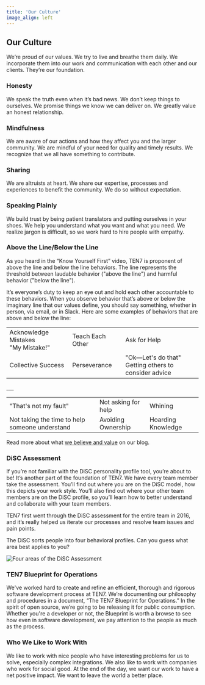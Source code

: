 ```yaml
---
title: 'Our Culture'
image_align: left
---
```

## Our Culture

We’re proud of our values. We try to live and breathe them daily. We incorporate them into our work and communication with each other and our clients. They’re our foundation.

### Honesty

We speak the truth even when it’s bad news. We don’t keep things to ourselves. We promise things we know we can deliver on. We greatly value an honest relationship.

### Mindfulness

We are aware of our actions and how they affect you and the larger community. We are mindful of your need for quality and timely results. We recognize that we all have something to contribute.

### Sharing

We are altruists at heart. We share our expertise, processes and experiences to benefit the community. We do so without expectation.

### Speaking Plainly

We build trust by being patient translators and putting ourselves in your shoes. We help you understand what you want and what you need. We realize jargon is difficult, so we work hard to hire people with empathy.

### Above the Line/Below the Line

As you heard in the “Know Yourself First” video, TEN7 is proponent of above the line and below the line behaviors. The line represents the threshold between laudable behavior ("above the line") and harmful behavior ("below the line").

It’s everyone’s duty to keep an eye out and hold each other accountable to these behaviors. When you observe behavior that’s above or below the imaginary line that our values define, you should say something, whether in person, via email, or in Slack. Here are some examples of behaviors that are above and below the line:
<table>
<tbody>
<tr>
<td>Acknowledge Mistakes<br/>"My Mistake!"</td>
<td>Teach Each Other</td>
<td>Ask for Help</td>
</tr>
<tr>
<td>Collective Success</td>
<td>Perseverance</td>
<td>"Ok—Let's do that"<br/>Getting others to consider advice</td>
</tr>
</tbody>
</table>
___

<table>
<tbody>
<tr>
<td>"That's not my fault"</td>
<td>Not asking for help</td>
<td>Whining</td>
</tr>
<tr>
<td>Not taking the time to help someone understand</td>
<td>Avoiding Ownership</td>
<td>Hoarding Knowledge</td>
</tr>
</tbody>
</table>

Read more about what [we believe and value](https://ten7.com/blog/post/what-ten7-believes-and-values) on our blog.

### DiSC Assessment

If you’re not familiar with the DiSC personality profile tool, you’re about to be! It’s another part of the foundation of TEN7. We have every team member take the assessment. You’ll find out where you are on the DiSC model, how this depicts your work style. You’ll also find out where your other team members are on the DiSC profile, so you’ll learn how to better understand and collaborate with your team members.

TEN7 first went through the DiSC assessment for the entire team in 2016, and it’s really helped us iterate our processes and resolve team issues and pain points.

The DiSC sorts people into four behavioral profiles. Can you guess what area best applies to you?

![Four areas of the DiSC Assessment](../../images/disc-image.png)

### TEN7 Blueprint for Operations

We've worked hard to create and refine an efficient, thorough and rigorous software development process at TEN7. We’re documenting our philosophy and procedures in a document, “The TEN7 Blueprint for Operations.” In the spirit of open source, we’re going to be releasing it for public consumption. Whether you're a developer or not, the Blueprint is worth a browse to see how even in software development, we pay attention to the people as much as the process.

### Who We Like to Work With

We like to work with nice people who have interesting problems for us to solve, especially complex integrations.
We also like to work with companies who work for social good. At the end of the day, we want our work to have a net positive impact. We want to leave the world a better place.
